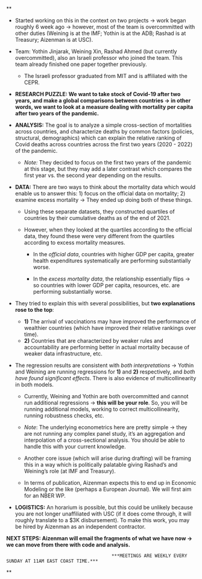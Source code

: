 
**

- Started working on this in the context on two projects → work began roughly 6 week ago → however, most of the team is overcommitted with other duties (Weining is at the IMF; Yothin is at the ADB; Rashad is at Treasury; Aizenman is at USC).
  
- Team: Yothin Jinjarak, Weining Xin, Rashad Ahmed (but currently overcommitted), also an Israeli professor who joined the team. This team already finished one paper together previously.
  
    - The Israeli professor graduated from MIT and is affiliated with the CEPR.

- **RESEARCH PUZZLE: We want to take stock of Covid-19 after two years, and make a global comparisons between countries → in other words, we want to look at a measure dealing with mortality per capita after two years of the pandemic.**
  
- **ANALYSIS:** The goal is to analyze a simple cross-section of mortalities across countries, and characterize deaths by common factors (policies, structural, demographics) which can explain the relative ranking of Covid deaths across countries across the first two years (2020 - 2022) of the pandemic.

    - *Note:* They decided to focus on the first two years of the pandemic at this stage, but they may add a later contrast which compares the first year vs. the second year depending on the results.

- **DATA:** There are two ways to think about the mortality data which would enable us to answer this: 1) focus on the official data on mortality; 2) examine excess mortality → They ended up doing both of these things.
  
   - Using these separate datasets, they constructed quartiles of countries by their cumulative deaths as of the end of 2021.

   - However, when they looked at the quartiles according to the official data, they found these were very different from the quartiles according to excess mortality measures.

      - In the *official data*, countries with higher GDP per capita, greater health expenditures systematically are performing substantially worse.
  
      - In the *excess mortality data*, the relationship essentially flips → so countries with lower GDP per capita, resources, etc. are performing substantially worse.

- They tried to explain this with several possibilities, but **two explanations rose to the top**: 
    - **1)** The arrival of vaccinations may have improved the performance of wealthier countries (which have improved their relative rankings over time). 
    - **2)** Countries that are characterized by weaker rules and accountability are performing better in actual mortality because of weaker data infrastructure, etc.
  
- The regression results are consistent with *both interpretations* → Yothin and Weining are running regressions for **1)** and **2)** respectively, and *both have found significant effects*. There is also evidence of multicollinearity in both models. 

    - Currently, Weining and Yothin are both overcommitted and cannot run additional regressions → **this will be your role**. So, you will be running additional models, working to correct multicollinearity, running robustness checks, etc.

    - *Note*: The underlying econometrics here are pretty simple → they are not running any complex panel study, it’s an aggregation and interpolation of a cross-sectional analysis. You should be able to handle this with your current knowledge.
    
    - Another core issue (which will arise during drafting) will be framing this in a way which is politically palatable giving Rashad’s and Weining’s role (at IMF and Treasury).

    - In terms of publication, Aizenman expects this to end up in Economic Modeling or the like (perhaps a European Journal). We will first aim for an NBER WP.
  
- **LOGISTICS:** An horarium is possible, but this could be unlikely because you are not longer unaffiliated with USC (if it does come through, it will roughly translate to a $3K disbursement). To make this work, you may be hired by Aizenman as an independent contractor.
  

**NEXT STEPS: Aizenman will email the fragments of what we have now → we can move from there with code and analysis.**

                                           ***MEETINGS ARE WEEKLY EVERY SUNDAY AT 11AM EAST COAST TIME.***

**

